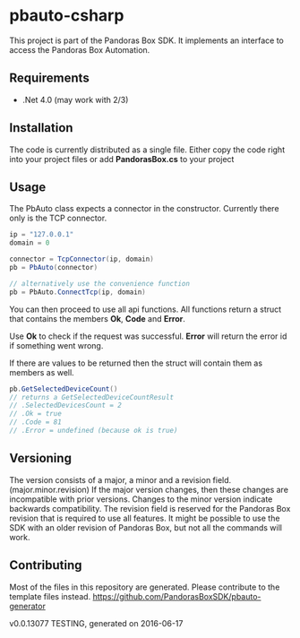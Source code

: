 # pbauto-csharp
This project is part of the Pandoras Box SDK. It implements an interface to access the Pandoras Box Automation.

## Requirements
* .Net 4.0 (may work with 2/3)

## Installation
The code is currently distributed as a single file. Either copy the code right into your project files or add **PandorasBox.cs** to your project

## Usage
The PbAuto class expects a connector in the constructor. Currently there only is the TCP connector.

```csharp
ip = "127.0.0.1"
domain = 0

connector = TcpConnector(ip, domain)
pb = PbAuto(connector)

// alternatively use the convenience function
pb = PbAuto.ConnectTcp(ip, domain)
```

You can then proceed to use all api functions. All functions return a struct that contains the members **Ok**, **Code** and **Error**.

Use **Ok** to check if the request was successful. **Error** will return the error id if something went wrong.

If there are values to be returned then the struct will contain them as members as well.

```csharp
pb.GetSelectedDeviceCount()
// returns a GetSelectedDeviceCountResult
// .SelectedDevicesCount = 2
// .Ok = true
// .Code = 81
// .Error = undefined (because ok is true)
```

## Versioning
The version consists of a major, a minor and a revision field. (major.minor.revision)
If the major version changes, then these changes are incompatible with prior versions. Changes to the minor version indicate backwards compatibility. The revision field is reserved for the Pandoras Box revision that is required to use all features. It might be possible to use the SDK with an older revision of Pandoras Box, but not all the commands will work.

## Contributing
Most of the files in this repository are generated. Please contribute to the template files instead.
https://github.com/PandorasBoxSDK/pbauto-generator

v0.0.13077 TESTING, generated on 2016-06-17